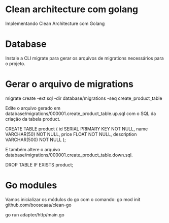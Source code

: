 # Clean architecture com golang
Implementando Clean Architecture com Golang

# Database
Instale a CLI migrate para gerar os arquivos de migrations necessários para o projeto.

# Gerar o arquivo de migrations
migrate create -ext sql -dir database/migrations -seq create_product_table

Edite o arquivo gerado em database/migrations/000001.create_product_table.up.sql com o SQL da criação da tabela product.

CREATE TABLE product (
  id SERIAL PRIMARY KEY NOT NULL,
  name VARCHAR(50) NOT NULL,
  price FLOAT NOT NULL,
  description VARCHAR(500) NOT NULL
);

E também altere o arquivo database/migrations/000001.create_product_table.down.sql.

DROP TABLE IF EXISTS product;

# Go modules
Vamos inicializar os módulos do go com o comando:
    go mod init github.com/booscaaa/clean-go

go run adapter/http/main.go